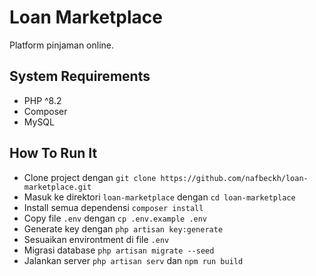 # Loan Marketplace
Platform pinjaman online.

## System Requirements
- PHP ^8.2
- Composer
- MySQL

## How To Run It
- Clone project dengan `git clone https://github.com/nafbeckh/loan-marketplace.git`
- Masuk ke direktori `loan-marketplace` dengan `cd loan-marketplace`
- Install semua dependensi `composer install`
- Copy file `.env` dengan `cp .env.example .env`
- Generate key dengan `php artisan key:generate`
- Sesuaikan environtment di file `.env`
- Migrasi database `php artisan migrate --seed`
- Jalankan server `php artisan serv` dan `npm run build`
